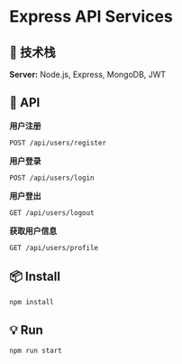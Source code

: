 # Express API Services

## 🔨 技术栈

**Server:** Node.js, Express, MongoDB, JWT

## 💼 API

**用户注册**
```
POST /api/users/register
```
**用户登录**

```
POST /api/users/login
```
**用户登出**

```
GET /api/users/logout
```
**获取用户信息**

```
GET /api/users/profile
```

## 📦 Install

```bash
npm install
```

## 💡 Run

```bash
npm run start
```